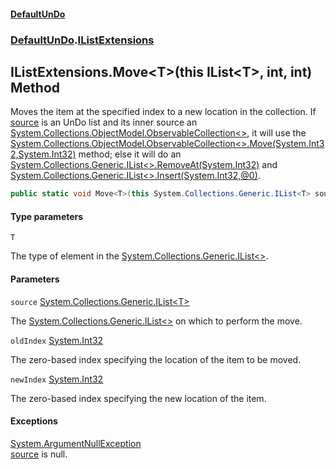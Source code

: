 #### [DefaultUnDo](../../index.md 'index')
### [DefaultUnDo](../../index.md#DefaultUnDo 'DefaultUnDo').[IListExtensions](index.md 'DefaultUnDo\.IListExtensions')

## IListExtensions\.Move\<T\>\(this IList\<T\>, int, int\) Method

Moves the item at the specified index to a new location in the collection\.
If [source](DefaultUnDo/IListExtensions/Move_T_(thisIList_T_,int,int).md#DefaultUnDo.IListExtensions.Move_T_(thisSystem.Collections.Generic.IList_T_,int,int).source 'DefaultUnDo\.IListExtensions\.Move\<T\>\(this System\.Collections\.Generic\.IList\<T\>, int, int\)\.source') is an UnDo list and its inner source an [System\.Collections\.ObjectModel\.ObservableCollection&lt;&gt;](https://docs.microsoft.com/en-us/dotnet/api/System.Collections.ObjectModel.ObservableCollection-1 'System\.Collections\.ObjectModel\.ObservableCollection\`1'), it will use the [System\.Collections\.ObjectModel\.ObservableCollection&lt;&gt;\.Move\(System\.Int32,System\.Int32\)](https://docs.microsoft.com/en-us/dotnet/api/System.Collections.ObjectModel.ObservableCollection-1.Move#System_Collections_ObjectModel_ObservableCollection_1_Move_System_Int32,System_Int32_ 'System\.Collections\.ObjectModel\.ObservableCollection\`1\.Move\(System\.Int32,System\.Int32\)') method;
else it will do an [System\.Collections\.Generic\.IList&lt;&gt;\.RemoveAt\(System\.Int32\)](https://docs.microsoft.com/en-us/dotnet/api/System.Collections.Generic.IList-1.RemoveAt#System_Collections_Generic_IList_1_RemoveAt_System_Int32_ 'System\.Collections\.Generic\.IList\`1\.RemoveAt\(System\.Int32\)') and [System\.Collections\.Generic\.IList&lt;&gt;\.Insert\(System\.Int32,@0\)](https://docs.microsoft.com/en-us/dotnet/api/System.Collections.Generic.IList-1.Insert#System_Collections_Generic_IList_1_Insert_System_Int32,_0_ 'System\.Collections\.Generic\.IList\`1\.Insert\(System\.Int32,\`0\)')\.

```csharp
public static void Move<T>(this System.Collections.Generic.IList<T> source, int oldIndex, int newIndex);
```
#### Type parameters

<a name='DefaultUnDo.IListExtensions.Move_T_(thisSystem.Collections.Generic.IList_T_,int,int).T'></a>

`T`

The type of element in the [System\.Collections\.Generic\.IList&lt;&gt;](https://docs.microsoft.com/en-us/dotnet/api/System.Collections.Generic.IList-1 'System\.Collections\.Generic\.IList\`1')\.
#### Parameters

<a name='DefaultUnDo.IListExtensions.Move_T_(thisSystem.Collections.Generic.IList_T_,int,int).source'></a>

`source` [System\.Collections\.Generic\.IList&lt;](https://docs.microsoft.com/en-us/dotnet/api/System.Collections.Generic.IList-1 'System\.Collections\.Generic\.IList\`1')[T](DefaultUnDo/IListExtensions/Move_T_(thisIList_T_,int,int).md#DefaultUnDo.IListExtensions.Move_T_(thisSystem.Collections.Generic.IList_T_,int,int).T 'DefaultUnDo\.IListExtensions\.Move\<T\>\(this System\.Collections\.Generic\.IList\<T\>, int, int\)\.T')[&gt;](https://docs.microsoft.com/en-us/dotnet/api/System.Collections.Generic.IList-1 'System\.Collections\.Generic\.IList\`1')

The [System\.Collections\.Generic\.IList&lt;&gt;](https://docs.microsoft.com/en-us/dotnet/api/System.Collections.Generic.IList-1 'System\.Collections\.Generic\.IList\`1') on which to perform the move\.

<a name='DefaultUnDo.IListExtensions.Move_T_(thisSystem.Collections.Generic.IList_T_,int,int).oldIndex'></a>

`oldIndex` [System\.Int32](https://docs.microsoft.com/en-us/dotnet/api/System.Int32 'System\.Int32')

The zero\-based index specifying the location of the item to be moved\.

<a name='DefaultUnDo.IListExtensions.Move_T_(thisSystem.Collections.Generic.IList_T_,int,int).newIndex'></a>

`newIndex` [System\.Int32](https://docs.microsoft.com/en-us/dotnet/api/System.Int32 'System\.Int32')

The zero\-based index specifying the new location of the item\.

#### Exceptions

[System\.ArgumentNullException](https://docs.microsoft.com/en-us/dotnet/api/System.ArgumentNullException 'System\.ArgumentNullException')  
[source](DefaultUnDo/IListExtensions/Move_T_(thisIList_T_,int,int).md#DefaultUnDo.IListExtensions.Move_T_(thisSystem.Collections.Generic.IList_T_,int,int).source 'DefaultUnDo\.IListExtensions\.Move\<T\>\(this System\.Collections\.Generic\.IList\<T\>, int, int\)\.source') is null\.